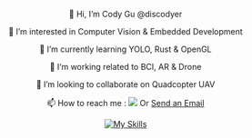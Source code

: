 <div align="center">

👋 Hi, I’m Cody Gu @discodyer 
  
👀 I’m interested in Computer Vision & Embedded Development
  
🌱 I’m currently learning YOLO, Rust & OpenGL
  
🧳 I‘m working related to BCI, AR & Drone
  
💞️ I’m looking to collaborate on Quadcopter UAV
  
📫 How to reach me : [![](https://img.shields.io/badge/Telegram-@codygua-green.svg)](https://t.me/codygua) Or <a href = "mailto: cody23333@gmail.com">Send an Email</a>

[![My Skills](https://skillicons.dev/icons?i=c,cpp,cmake,linux,arduino,raspberrypi,ros,bash,md,nodejs,py,qt,vscode,vim,powershell,git,react,gatsby,nginx,wordpress,blender,unity,github,gitlab,matlab,ae,au,ps,pr,aws,cloudflare,vercel,bots,workers)](https://skillicons.dev)
  

